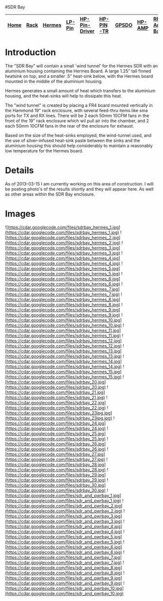 #SDR Bay

|[Home](https://code.google.com/p/cdar/wiki/Home)|[Rack](https://code.google.com/p/cdar/wiki/RackMountSystem)|[Hermes](https://code.google.com/p/cdar/wiki/HermesSetup)|[LP-Pin](https://code.google.com/p/cdar/wiki/LowPowerPinSwitchTTL)|[HP-Pin-Driver](https://code.google.com/p/cdar/wiki/PIN_SWITCH_DRIVER)|[HP-PIN-TR](https://code.google.com/p/cdar/wiki/50Mhz_1kw_Lumped_Element_PIN_SWITCH)|[GPSDO](https://code.google.com/p/cdar/wiki/GPSDO)|[HP-AMP](https://code.google.com/p/cdar/wiki/FastHighPower50MhzAmp)|[RF-Amp-Bay](https://code.google.com/p/cdar/wiki/RFAmpBay)|[Power-Bay](https://code.google.com/p/cdar/wiki/PowerBay)|[SDR-Bay](https://code.google.com/p/cdar/wiki/SDRBay)|[External](https://code.google.com/p/cdar/wiki/EnternalLinks)|
|:-----------------------------------------------|:----------------------------------------------------------|:--------------------------------------------------------|:-----------------------------------------------------------------|:---------------------------------------------------------------------|:-----------------------------------------------------------------------------------|:-------------------------------------------------|:------------------------------------------------------------------|:---------------------------------------------------------|:--------------------------------------------------------|:----------------------------------------------------|:------------------------------------------------------------|

# Introduction #

The "SDR Bay" will contain a small 'wind tunnel' for the Hermes SDR with an aluminium housing containing the Hermes Board.  A large 1.25" tall finned heatsink on top, and a smaller .5" heat-sink below, with the Hermes board mounted in the middle of the aluminium housing.

Hermes generates a small amount of heat which transfers to the aluminium housing, and the heat-sinks will help to dissipate this heat.

The "wind tunnel" is created by placing a FR4 board mounted vertically in the Hammond 19" rack enclosure, with several feed-thru items like sma ports for TX and RX lines.  There will be 2 each 50mm 10CFM fans in the front of the 19" rack enclosure which wil pull air into the chamber, and 2 each 50mm 10CFM fans in the rear of the enclosure for exhaust.

Based on the size of the heat-sinks employed, the wind-tunnel used, and the use of silver-infused heat-sink paste between the sinks and the aluminium housing this should help considerably to maintain a reasonably low temperature for the Hermes board.


# Details #

As of 2013-03-15 I am currently working on this area of construction.  I will be posting photo's of the results shortly and they will appear here.  As well as other areas within the SDR Bay enclosure.

# Images #

![https://cdar.googlecode.com/files/sdrbay_hermes_1.jpg](https://cdar.googlecode.com/files/sdrbay_hermes_1.jpg)
![https://cdar.googlecode.com/files/sdrbay_hermes_2.jpg](https://cdar.googlecode.com/files/sdrbay_hermes_2.jpg)
![https://cdar.googlecode.com/files/sdrbay_hermes_3.jpg](https://cdar.googlecode.com/files/sdrbay_hermes_3.jpg)
![https://cdar.googlecode.com/files/sdrbay_hermes_4.jpg](https://cdar.googlecode.com/files/sdrbay_hermes_4.jpg)
![https://cdar.googlecode.com/files/sdrbay_hermes_5.jpg](https://cdar.googlecode.com/files/sdrbay_hermes_5.jpg)
![https://cdar.googlecode.com/files/sdrbay_hermes_6.jpg](https://cdar.googlecode.com/files/sdrbay_hermes_6.jpg)
![https://cdar.googlecode.com/files/sdrbay_hermes_7.jpg](https://cdar.googlecode.com/files/sdrbay_hermes_7.jpg)
![https://cdar.googlecode.com/files/sdrbay_hermes_8.jpg](https://cdar.googlecode.com/files/sdrbay_hermes_8.jpg)
![https://cdar.googlecode.com/files/sdrbay_hermes_9.jpg](https://cdar.googlecode.com/files/sdrbay_hermes_9.jpg)
![https://cdar.googlecode.com/files/sdrbay_hermes_10.jpg](https://cdar.googlecode.com/files/sdrbay_hermes_10.jpg)
![https://cdar.googlecode.com/files/sdrbay_hermes_11.jpg](https://cdar.googlecode.com/files/sdrbay_hermes_11.jpg)
![https://cdar.googlecode.com/files/sdrbay_hermes_12.jpg](https://cdar.googlecode.com/files/sdrbay_hermes_12.jpg)
![https://cdar.googlecode.com/files/sdrbay_hermes_13.jpg](https://cdar.googlecode.com/files/sdrbay_hermes_13.jpg)
![https://cdar.googlecode.com/files/sdrbay_hermes_14.jpg](https://cdar.googlecode.com/files/sdrbay_hermes_14.jpg)
![https://cdar.googlecode.com/files/sdrbay_hermes_15.jpg](https://cdar.googlecode.com/files/sdrbay_hermes_15.jpg)
![https://cdar.googlecode.com/files/sdrbay_20.jpg](https://cdar.googlecode.com/files/sdrbay_20.jpg)
![https://cdar.googlecode.com/files/sdrbay_21.jpg](https://cdar.googlecode.com/files/sdrbay_21.jpg)
![https://cdar.googlecode.com/files/sdrbay_22.jpg](https://cdar.googlecode.com/files/sdrbay_22.jpg)
![https://cdar.googlecode.com/files/sdrbay_23jpg.jpg](https://cdar.googlecode.com/files/sdrbay_23jpg.jpg)
![https://cdar.googlecode.com/files/sdrbay_24.jpg](https://cdar.googlecode.com/files/sdrbay_24.jpg)
![https://cdar.googlecode.com/files/sdrbay_25.jpg](https://cdar.googlecode.com/files/sdrbay_25.jpg)
![https://cdar.googlecode.com/files/sdrbay_26.jpg](https://cdar.googlecode.com/files/sdrbay_26.jpg)
![https://cdar.googlecode.com/files/sdrbay_27.jpg](https://cdar.googlecode.com/files/sdrbay_27.jpg)
![https://cdar.googlecode.com/files/sdrbay_28.jpg](https://cdar.googlecode.com/files/sdrbay_28.jpg)
![https://cdar.googlecode.com/files/sdrbay_29.jpg](https://cdar.googlecode.com/files/sdrbay_29.jpg)
![https://cdar.googlecode.com/files/sdrbay_30.jpg](https://cdar.googlecode.com/files/sdrbay_30.jpg)
![https://cdar.googlecode.com/files/sdr_and_pwrbay_1.jpg](https://cdar.googlecode.com/files/sdr_and_pwrbay_1.jpg)
![https://cdar.googlecode.com/files/sdr_and_pwrbay_2.jpg](https://cdar.googlecode.com/files/sdr_and_pwrbay_2.jpg)
![https://cdar.googlecode.com/files/sdr_and_pwrbay_3.jpg](https://cdar.googlecode.com/files/sdr_and_pwrbay_3.jpg)
![https://cdar.googlecode.com/files/sdr_and_pwrbay_4.jpg](https://cdar.googlecode.com/files/sdr_and_pwrbay_4.jpg)
![https://cdar.googlecode.com/files/sdr_and_pwrbay_5.jpg](https://cdar.googlecode.com/files/sdr_and_pwrbay_5.jpg)
![https://cdar.googlecode.com/files/sdr_and_pwrbay_6.jpg](https://cdar.googlecode.com/files/sdr_and_pwrbay_6.jpg)
![https://cdar.googlecode.com/files/sdr_and_pwrbay_7.jpg](https://cdar.googlecode.com/files/sdr_and_pwrbay_7.jpg)
![https://cdar.googlecode.com/files/sdr_and_pwrbay_8.jpg](https://cdar.googlecode.com/files/sdr_and_pwrbay_8.jpg)
![https://cdar.googlecode.com/files/sdr_and_pwrbay_9.jpg](https://cdar.googlecode.com/files/sdr_and_pwrbay_9.jpg)
![https://cdar.googlecode.com/files/sdr_and_pwrbay_10.jpg](https://cdar.googlecode.com/files/sdr_and_pwrbay_10.jpg)